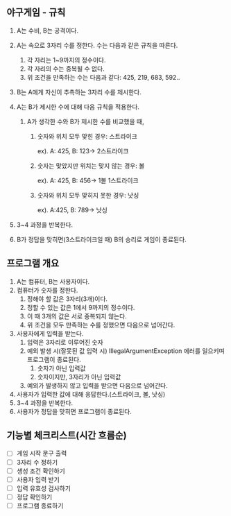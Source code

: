 ## 야구게임 - 규칙

1. A는 수비, B는 공격이다.
2. A는 속으로 3자리 수를 정한다. 수는 다음과 같은 규칙을 따른다.
    1. 각 자리는 1~9까지의 정수이다.
    2. 각 자리의 수는 중복될 수 없다.
    3. 위 조건을 만족하는 수는 다음과 같다: 425, 219, 683, 592..
3. B는 A에게 자신이 추측하는 3자리 수를 제시한다.
4. A는 B가 제시한 수에 대해 다음 규칙을 적용한다.
    1. A가 생각한 수와 B가 제시한 수를 비교했을 때,
        1. 숫자와 위치 모두 맞힌 경우: 스트라이크

           ex). A: 425, B: 123→ 2스트라이크

        2. 숫자는 맞았지만 위치는 맞지 않는 경우: 볼

           ex). A: 425, B: 456→ 1볼 1스트라이크

        3. 숫자와 위치 모두 맞히지 못한 경우: 낫싱

           ex). A:425, B: 789→ 낫싱

5. 3~4 과정을 반복한다.
6. B가 정답을 맞히면(3스트라이크일 때) B의 승리로 게임이 종료된다.

## 프로그램 개요

1. A는 컴퓨터, B는 사용자이다.
2. 컴퓨터가 숫자를 정한다.
    1. 정해야 할 값은 3자리(3개)이다.
    2. 정할 수 있는 값은 1에서 9까지의 정수이다.
    3. 이 때 3개의 값은 서로 중복되지 않는다.
    4. 위 조건을 모두 만족하는 수를 정했으면 다음으로 넘어간다.
3. 사용자에게 입력을 받는다.
    1. 입력은 3자리로 이루어진 숫자
    2. 예외 발생 시(잘못된 값 입력 시) IllegalArgumentException 에러를 일으키며 프로그램이 종료된다.
        1. 숫자가 아닌 입력값
        2. 숫자이지만, 3자리가 아닌 입력값
    3. 예외가 발생하지 않고 입력을 받으면 다음으로 넘어간다.
4. 사용자가 입력한 값에 대해 응답한다.(스트라이크, 볼, 낫싱)
5. 3~4 과정을 반복한다.
6. 사용자가 정답을 맞히면 프로그램이 종료된다.

## 기능별 체크리스트(시간 흐름순)

- [ ] 게임 시작 문구 출력
- [ ] 3자리 수 정하기
- [ ] 생성 조건 확인하기
- [ ] 사용자 입력 받기
- [ ] 입력 유효성 검사하기
- [ ] 정답 확인하기
- [ ] 프로그램 종료하기
